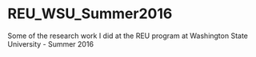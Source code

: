 # REU_WSU_Summer2016
Some of the research work I did at the REU program at Washington State University - Summer 2016
